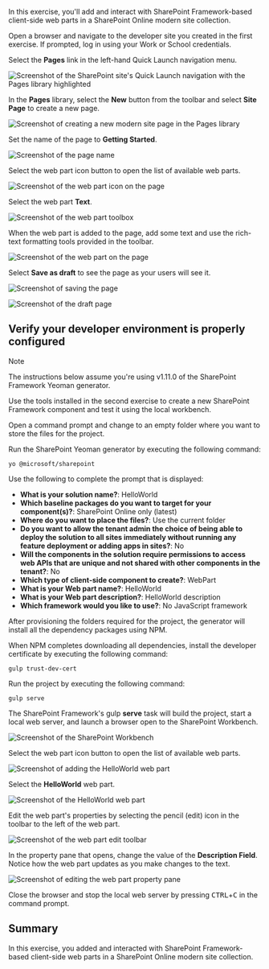 In this exercise, you'll add and interact with SharePoint Framework-based client-side web parts in a SharePoint Online modern site collection.

Open a browser and navigate to the developer site you created in the first exercise. If prompted, log in using your Work or School credentials.

Select the **Pages** link in the left-hand Quick Launch navigation menu.

![Screenshot of the SharePoint site's Quick Launch navigation with the Pages library highlighted](../media/07-pages-library.png)

In the **Pages** library, select the **New** button from the toolbar and select **Site Page** to create a new page.

![Screenshot of creating a new modern site page in the Pages library](../media/07-new-site-page.png)

Set the name of the page to **Getting Started**.

![Screenshot of the page name](../media/07-add-web-part-01.png)

Select the web part icon button to open the list of available web parts.

![Screenshot of the web part icon on the page](../media/07-add-web-part-02.png)

Select the web part **Text**.

![Screenshot of the web part toolbox](../media/07-add-web-part-03.png)

When the web part is added to the page, add some text and use the rich-text formatting tools provided in the toolbar.

![Screenshot of the web part on the page](../media/07-add-web-part-04.png)

Select **Save as draft** to see the page as your users will see it.

![Screenshot of saving the page](../media/07-add-web-part-05.png)

![Screenshot of the draft page](../media/07-add-web-part-06.png)

## Verify your developer environment is properly configured

> [!NOTE]
> The instructions below assume you're using v1.11.0 of the SharePoint Framework Yeoman generator.

Use the tools installed in the second exercise to create a new SharePoint Framework component and test it using the local workbench.

Open a command prompt and change to an empty folder where you want to store the files for the project.

Run the SharePoint Yeoman generator by executing the following command:

```console
yo @microsoft/sharepoint
```

Use the following to complete the prompt that is displayed:

* **What is your solution name?**: HelloWorld
* **Which baseline packages do you want to target for your component(s)?**: SharePoint Online only (latest)
* **Where do you want to place the files?**: Use the current folder
* **Do you want to allow the tenant admin the choice of being able to deploy the solution to all sites immediately without running any feature deployment or adding apps in sites?**: No
* **Will the components in the solution require permissions to access web APIs that are unique and not shared with other components in the tenant?**: No
* **Which type of client-side component to create?**: WebPart
* **What is your Web part name?**: HelloWorld
* **What is your Web part description?**: HelloWorld description
* **Which framework would you like to use?**: No JavaScript framework

After provisioning the folders required for the project, the generator will install all the dependency packages using NPM.

When NPM completes downloading all dependencies, install the developer certificate by executing the following command:

```console
gulp trust-dev-cert
```

Run the project by executing the following command:

```console
gulp serve
```

The SharePoint Framework's gulp **serve** task will build the project, start a local web server, and launch a browser open to the SharePoint Workbench.

![Screenshot of the SharePoint Workbench](../media/07-testing-01.png)

Select the web part icon button to open the list of available web parts.

![Screenshot of adding the HelloWorld web part](../media/07-testing-02.png)

Select the **HelloWorld** web part.

![Screenshot of the HelloWorld web part](../media/07-testing-03.png)

Edit the web part's properties by selecting the pencil (edit) icon in the toolbar to the left of the web part.

![Screenshot of the web part edit toolbar](../media/07-testing-04.png)

In the property pane that opens, change the value of the **Description Field**. Notice how the web part updates as you make changes to the text.

![Screenshot of editing the web part property pane](../media/07-testing-05.png)

Close the browser and stop the local web server by pressing <kbd>CTRL</kbd>+<kbd>C</kbd> in the command prompt.

## Summary

In this exercise, you added and interacted with SharePoint Framework-based client-side web parts in a SharePoint Online modern site collection.
